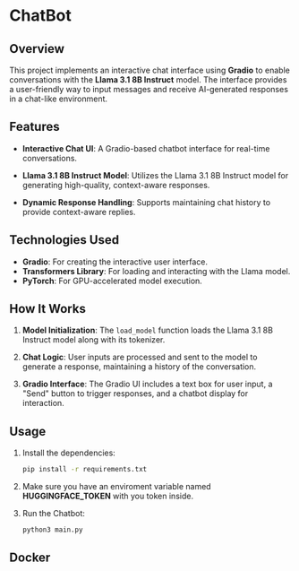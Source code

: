 # ChatBot

## Overview

This project implements an interactive chat interface using **Gradio** to enable conversations with the **Llama 3.1 8B Instruct** model. The interface provides a user-friendly way to input messages and receive AI-generated responses in a chat-like environment.

## Features

- **Interactive Chat UI**: A Gradio-based chatbot interface for real-time conversations.

- **Llama 3.1 8B Instruct Model**: Utilizes the Llama 3.1 8B Instruct model for generating high-quality, context-aware responses.

- **Dynamic Response Handling**: Supports maintaining chat history to provide context-aware replies.

## Technologies Used

- **Gradio**: For creating the interactive user interface.
- **Transformers Library**: For loading and interacting with the Llama model.
- **PyTorch**: For GPU-accelerated model execution.

## How It Works

1. **Model Initialization**: The `load_model` function loads the Llama 3.1 8B Instruct model along with its tokenizer.

2. **Chat Logic**: User inputs are processed and sent to the model to generate a response, maintaining a history of the conversation.

3. **Gradio Interface**: The Gradio UI includes a text box for user input, a "Send" button to trigger responses, and a chatbot display for interaction.

## Usage

1. Install the dependencies:

   ```bash
   pip install -r requirements.txt
   ```

2. Make sure you have an enviroment variable named **HUGGINGFACE_TOKEN** with you token inside.

3. Run the Chatbot:

   ```bash
   python3 main.py
   ```

## Docker

